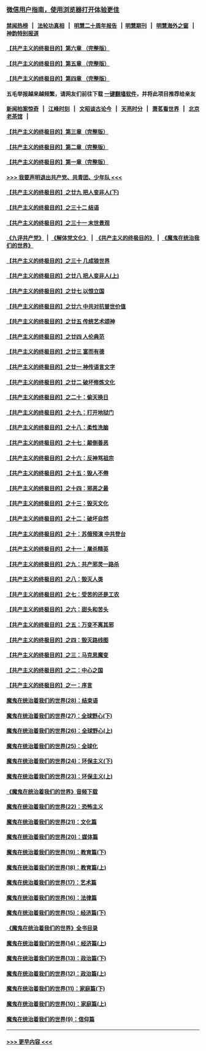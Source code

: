 ### [微信用户指南，使用浏览器打开体验更佳](https://github.com/gfw-breaker/banned-news1/blob/master/indexes/wechat-guide.md?t=0)
#### [禁闻热榜](热点新闻.md?t=0)  &nbsp;&nbsp;|&nbsp;&nbsp; [法轮功真相](https://github.com/gfw-breaker/truth/blob/master/README.md?t=0) &nbsp;&nbsp;|&nbsp;&nbsp; [明慧二十周年报告](https://github.com/gfw-breaker/mh-reports/blob/master/README.md?t=0) &nbsp;&nbsp;|&nbsp;&nbsp;[明慧期刊](https://github.com/gfw-breaker/mh-qikan) &nbsp;&nbsp;|&nbsp;&nbsp; [明慧海外之窗](https://github.com/gfw-breaker/mh-news/blob/master/README.md?t=0) &nbsp;&nbsp;|&nbsp;&nbsp; [神韵特别报道](https://github.com/gfw-breaker/mh-news/blob/master/shenyun.md?t=0)
#### [【共产主义的终极目的】第六章 （完整版）](../pages/nsc422/n11428913.md?t=02041933) 
#### [【共产主义的终极目的】第五章 （完整版）](../pages/nsc422/n11428912.md?t=02041933) 
#### [【共产主义的终极目的】第四章 （完整版）](../pages/nsc422/n11428907.md?t=02041933) 
#### 五毛举报越来越频繁，请网友们前往下载 [一键翻墙软件](https://github.com/gfw-breaker/ssr-accounts)，并将此项目推荐给亲友
#### [新闻拍案惊奇](https://github.com/gfw-breaker/banned-news1/blob/master/pages/link4.md) &nbsp;&nbsp;|&nbsp;&nbsp; [江峰时刻](https://github.com/gfw-breaker/banned-news1/blob/master/pages/link4.md) &nbsp;&nbsp;|&nbsp;&nbsp; [文昭谈古论今](https://github.com/gfw-breaker/banned-news1/blob/master/pages/link4.md) &nbsp;&nbsp;|&nbsp;&nbsp; [天亮时分](https://github.com/gfw-breaker/banned-news1/blob/master/pages/link4.md) &nbsp;&nbsp;|&nbsp;&nbsp; [萧茗看世界](https://github.com/gfw-breaker/banned-news1/blob/master/pages/link4.md) &nbsp;&nbsp;|&nbsp;&nbsp; [北京老茶馆](https://github.com/gfw-breaker/banned-news1/blob/master/pages/link4.md) &nbsp;&nbsp;|&nbsp;&nbsp; 
#### [【共产主义的终极目的】第三章（完整版）](../pages/nsc422/n11428848.md?t=02041933) 
#### [【共产主义的终极目的】第二章（完整版）](../pages/nsc422/n11428831.md?t=02041933) 
#### [【共产主义的终极目的】第一章（完整版）](../pages/nsc422/n11417651.md?t=02041933) 
#### [>>> 我要声明退出共产党、共青团、少年队 <<<](https://github.com/begood0513/goodnews/blob/master/quit/letter.md) 
#### [【共产主义的终极目的】之廿九 把人变非人(下)](../pages/nsc422/n11344140.md?t=02041933) 
#### [【共产主义的终极目的】之三十二 结语](../pages/nsc422/n11360535.md?t=02041933) 
#### [【共产主义的终极目的】之三十一 末世景观](../pages/nsc422/n11351129.md?t=02041933) 
#### [《九评共产党》](https://github.com/begood0513/9ping.md/blob/master/README.md) &nbsp;|&nbsp; [《解体党文化》](../../../../jtdwh.md/blob/master/README.md)  &nbsp;|&nbsp; [《共产主义的终极目的》](../../../../gczydzjmd.md/blob/master/README.md) &nbsp;|&nbsp; [《魔鬼在统治我们的世界》](../../../../mgztzwmdsj.md/blob/master/README.md) 
#### [【共产主义的终极目的】之三十 几成狼世界](../pages/nsc422/n11348280.md?t=02041933) 
#### [【共产主义的终极目的】之廿八 把人变非人(上)](../pages/nsc422/n11340492.md?t=02041933) 
#### [【共产主义的终极目的】之廿七 以恨立国](../pages/nsc422/n11336944.md?t=02041933) 
#### [【共产主义的终极目的】之廿六 中共对抗普世价值](../pages/nsc422/n11324785.md?t=02041933) 
#### [【共产主义的终极目的】之廿五 传统艺术颂神](../pages/nsc422/n11296396.md?t=02041933) 
#### [【共产主义的终极目的】之廿四 人伦典范](../pages/nsc422/n11296397.md?t=02041933) 
#### [【共产主义的终极目的】之廿三 富而有德](../pages/nsc422/n11283598.md?t=02041933) 
#### [【共产主义的终极目的】之廿一 神传语言文字](../pages/nsc422/n11263265.md?t=02041933) 
#### [【共产主义的终极目的】之廿二 破坏修炼文化](../pages/nsc422/n11245728.md?t=02041933) 
#### [【共产主义的终极目的】之二十：偷天换日](../pages/nsc422/n11238846.md?t=02041933) 
#### [【共产主义的终极目的】之十九：打开地狱门](../pages/nsc422/n11206376.md?t=02041933) 
#### [【共产主义的终极目的】之十八：柔性洗脑](../pages/nsc422/n11199994.md?t=02041933) 
#### [【共产主义的终极目的】之十七：颠倒善恶](../pages/nsc422/n11179782.md?t=02041933) 
#### [【共产主义的终极目的】之十六：反神骂祖宗](../pages/nsc422/n11166798.md?t=02041933) 
#### [【共产主义的终极目的】之十五：毁人不倦](../pages/nsc422/n11166792.md?t=02041933) 
#### [【共产主义的终极目的】之十四：邪恶之最](../pages/nsc422/n11150249.md?t=02041933) 
#### [【共产主义的终极目的】之十三：毁灭文化](../pages/nsc422/n11135227.md?t=02041933) 
#### [【共产主义的终极目的】之十二：破坏自然](../pages/nsc422/n11135214.md?t=02041933) 
#### [【共产主义的终极目的】之十：苏俄预演 中共登台](../pages/nsc422/n11118424.md?t=02041933) 
#### [【共产主义的终极目的】之十一：屠杀精英](../pages/nsc422/n11118442.md?t=02041933) 
#### [【共产主义的终极目的】之九：共产邪灵一路杀](../pages/nsc422/n11114139.md?t=02041933) 
#### [【共产主义的终极目的】之八：毁灭人类](../pages/nsc422/n11108503.md?t=02041933) 
#### [【共产主义的终极目的】之七：受苦的还是工农](../pages/nsc422/n11101809.md?t=02041933) 
#### [【共产主义的终极目的】之六：甜头和苦头](../pages/nsc422/n11096971.md?t=02041933) 
#### [【共产主义的终极目的】之五：万变不离其邪](../pages/nsc422/n11091285.md?t=02041933) 
#### [【共产主义的终极目的】之四：毁灭路线图](../pages/nsc422/n11086284.md?t=02041933) 
#### [【共产主义的终极目的】之三：马克思魔变](../pages/nsc422/n11061941.md?t=02041933) 
#### [【共产主义的终极目的】之二：中心之国](../pages/nsc422/n11047728.md?t=02041933) 
#### [【共产主义的终极目的】之一：序言](../pages/nsc422/n11086077.md?t=02041933) 
#### [魔鬼在统治着我们的世界(28)：结束语](../pages/nsc422/n10936246.md?t=02041933) 
#### [魔鬼在统治着我们的世界(27)：全球野心(下)](../pages/nsc422/n10928319.md?t=02041933) 
#### [魔鬼在统治着我们的世界(26)：全球野心(上)](../pages/nsc422/n10900318.md?t=02041933) 
#### [魔鬼在统治着我们的世界(25)：全球化](../pages/nsc422/n10788205.md?t=02041933) 
#### [魔鬼在统治着我们的世界(24)：环保主义(下)](../pages/nsc422/n10695307.md?t=02041933) 
#### [魔鬼在统治着我们的世界(23)：环保主义(上)](../pages/nsc422/n10688613.md?t=02041933) 
#### [《魔鬼在统治着我们的世界》音频下载](../pages/nsc422/n10635553.md?t=02041933) 
#### [魔鬼在统治着我们的世界(22)：恐怖主义](../pages/nsc422/n10614727.md?t=02041933) 
#### [魔鬼在统治着我们的世界(21)：文化篇](../pages/nsc422/n10597706.md?t=02041933) 
#### [魔鬼在统治着我们的世界(20)：媒体篇](../pages/nsc422/n10586579.md?t=02041933) 
#### [魔鬼在统治着我们的世界(19)：教育篇(下)](../pages/nsc422/n10564808.md?t=02041933) 
#### [魔鬼在统治着我们的世界(18)：教育篇(上)](../pages/nsc422/n10526970.md?t=02041933) 
#### [魔鬼在统治着我们的世界(17)：艺术篇](../pages/nsc422/n10499093.md?t=02041933) 
#### [魔鬼在统治着我们的世界(16)：法律篇](../pages/nsc422/n10485969.md?t=02041933) 
#### [魔鬼在统治着我们的世界(15)：经济篇(下)](../pages/nsc422/n10469975.md?t=02041933) 
#### [《魔鬼在统治着我们的世界》全书目录](../pages/nsc422/n10464261.md?t=02041933) 
#### [魔鬼在统治着我们的世界(14)：经济篇(上)](../pages/nsc422/n10457370.md?t=02041933) 
#### [魔鬼在统治着我们的世界(13)：政治篇(下)](../pages/nsc422/n10448270.md?t=02041933) 
#### [魔鬼在统治着我们的世界(12)：政治篇(上)](../pages/nsc422/n10444576.md?t=02041933) 
#### [魔鬼在统治着我们的世界(11)：家庭篇(下)](../pages/nsc422/n10440961.md?t=02041933) 
#### [魔鬼在统治着我们的世界(10)：家庭篇(上)](../pages/nsc422/n10435448.md?t=02041933) 
#### [魔鬼在统治着我们的世界(9)：信仰篇](../pages/nsc422/n10432159.md?t=02041933) 

----
#### [ >>> 更早内容 <<< ](../indexes/nsc422-earlier.md)
